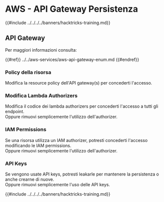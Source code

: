 # AWS - API Gateway Persistenza

{{#include ../../../../banners/hacktricks-training.md}}

## API Gateway

Per maggiori informazioni consulta:

{{#ref}}
../../aws-services/aws-api-gateway-enum.md
{{#endref}}

### Policy della risorsa

Modifica la resource policy dell'API gateway(s) per concederti l'accesso.

### Modifica Lambda Authorizers

Modifica il codice dei lambda authorizers per concederti l'accesso a tutti gli endpoint.\
Oppure rimuovi semplicemente l'utilizzo dell'authorizer.

### IAM Permissions

Se una risorsa utilizza un IAM authorizer, potresti concederti l'accesso modificando le IAM permissions.\
Oppure rimuovi semplicemente l'utilizzo dell'authorizer.

### API Keys

Se vengono usate API keys, potresti leakarle per mantenere la persistenza o anche crearne di nuove.\
Oppure rimuovi semplicemente l'uso delle API keys.

{{#include ../../../../banners/hacktricks-training.md}}

